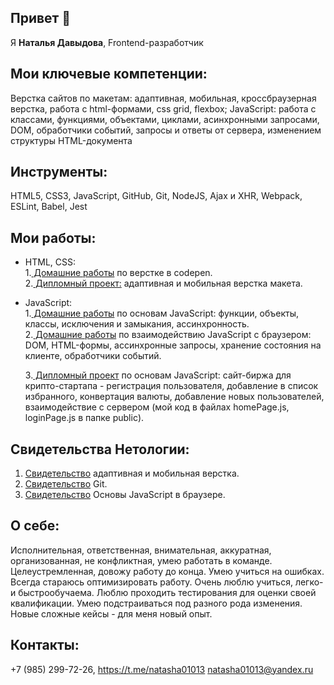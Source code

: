 ## Привет 👋

Я **Наталья Давыдова**, Frontend-разработчик

## Мои ключевые компетенции:

Верстка сайтов по макетам: адаптивная, мобильная, кроссбраузерная верстка, работа с html-формами, css grid, flexbox;
JavaScript: работа с классами, функциями, объектами, циклами, асинхронными запросами, DOM, обработчики событий, запросы и ответы от сервера, изменением структуры HTML-документа


## Инструменты: 

HTML5, CSS3, JavaScript, GitHub, Git, NodeJS, Ajax и XHR, Webpack, ESLint, Babel, Jest

## Мои работы:  
+ HTML, CSS:<br>
  1.[ Домашние работы](https://codepen.io/natasha01013) по верстке в codepen.<br>
  2.[ Дипломный проект:](https://github.com/Natasha01013/Mq-diplom) адаптивная и мобильная верстка макета.<br>
     
+ JavaScript:<br>
  1.[ Домашние работы](https://github.com/Natasha01013/bjs-2-homeworks) по основам JavaScript: функции, объекты, классы, исключения и замыкания, ассинхронность.<br>
  2.[ Домашние работы](https://github.com/Natasha01013/bhj-homeworks/tree/master) по взаимодействию JavaScript с браузером: DOM, HTML-формы, ассинхронные запросы, хранение состояния на клиенте, обработчики событий.<br>

  3.[ Дипломный проект](https://github.com/Natasha01013/bjs-diplom/tree/master) по основам JavaScript: сайт-биржа для крипто-стартапа - регистрация пользователя, добавление в список избранного, конвертация валюты, добавление новых пользователей, взаимодействие с сервером (мой код в файлах homePage.js, loginPage.js в папке public).<br>


## Свидетельства Нетологии:<br>
1. [Свидетельство](https://disk.yandex.ru/i/n171D-JVBVQE-g) адаптивная и мобильная верстка.<br> 
2. [Свидетельство](https://disk.yandex.ru/d/4fh2kUfahkUsjg) Git.<br> 
3. [Свидетельство](https://disk.yandex.ru/d/RNvp0S-8sFcgww) Основы JavaScript в браузере.<br>

## О себе:
Исполнительная, ответственная, внимательная, аккуратная, организованная, не конфликтная, умею работать в команде. Целеустремленная, довожу работу до конца. Умею учиться на ошибках. Всегда стараюсь оптимизировать работу. 
Очень люблю учиться, легко- и быстрообучаема. Люблю проходить тестирования для оценки своей квалификации. Умею подстраиваться под разного рода изменения. Новые сложные кейсы - для меня новый опыт.

## Контакты:
+7 (985) 299-72-26, https://t.me/natasha01013
natasha01013@yandex.ru

